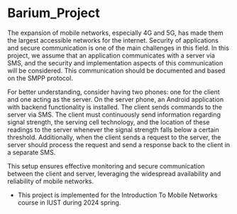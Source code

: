 # Barium_Project

The expansion of mobile networks, especially 4G and 5G, has made them the largest accessible networks for the internet. Security of applications and secure communication is one of the main challenges in this field. In this project, we assume that an application communicates with a server via SMS, and the security and implementation aspects of this communication will be considered. This communication should be documented and based on the SMPP protocol.

For better understanding, consider having two phones: one for the client and one acting as the server. On the server phone, an Android application with backend functionality is installed. The client sends commands to the server via SMS. The client must continuously send information regarding signal strength, the serving cell technology, and the location of these readings to the server whenever the signal strength falls below a certain threshold. Additionally, when the client sends a request to the server, the server should process the request and send a response back to the client in a separate SMS.

This setup ensures effective monitoring and secure communication between the client and server, leveraging the widespread availability and reliability of mobile networks.


* This project is implemented for the Introduction To Mobile Networks course in IUST during 2024 spring.
